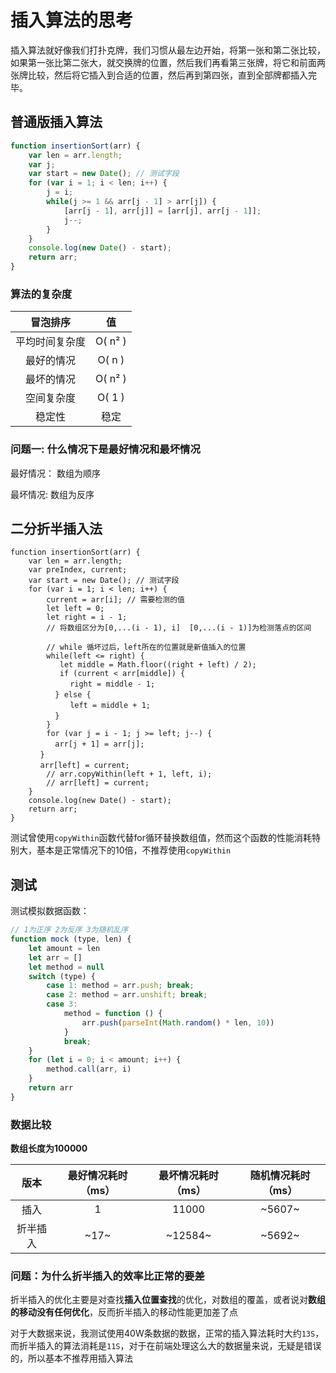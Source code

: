 # 插入算法的思考



插入算法就好像我们打扑克牌，我们习惯从最左边开始，将第一张和第二张比较，如果第一张比第二张大，就交换牌的位置，然后我们再看第三张牌，将它和前面两张牌比较，然后将它插入到合适的位置，然后再到第四张，直到全部牌都插入完毕。



## 普通版插入算法

```javascript
function insertionSort(arr) {
    var len = arr.length;
    var j;
	var start = new Date(); // 测试字段
    for (var i = 1; i < len; i++) {
        j = i;
        while(j >= 1 && arr[j - 1] > arr[j]) {
            [arr[j - 1], arr[j]] = [arr[j], arr[j - 1]];
            j--;
        }
    }
	console.log(new Date() - start);
    return arr;
}
```



### 算法的复杂度

|    冒泡排序    |   值    |
| :------------: | :-----: |
| 平均时间复杂度 | O( n² ) |
|   最好的情况   | O( n )  |
|   最坏的情况   | O( n² ) |
|   空间复杂度   | O( 1 )  |
|     稳定性     |  稳定   |



### 问题一: 什么情况下是最好情况和最坏情况



最好情况： 数组为顺序

最坏情况:    数组为反序



## 二分折半插入法

```
function insertionSort(arr) {
    var len = arr.length;
    var preIndex, current;
	var start = new Date(); // 测试字段
    for (var i = 1; i < len; i++) {
        current = arr[i]; // 需要检测的值
        let left = 0;
        let right = i - 1;
        // 将数组区分为[0,...(i - 1), i]  [0,...(i - 1)]为检测落点的区间
        
        // while 循坏过后，left所在的位置就是新值插入的位置
        while(left <= right) {
           let middle = Math.floor((right + left) / 2);
           if (current < arr[middle]) {
　　　　　　　　right = middle - 1;
　　　　　　} else {
　　　　　　　　left = middle + 1;
　　　　　　}
        }
        for (var j = i - 1; j >= left; j--) {
　　　　　　arr[j + 1] = arr[j];
　　　　}
　　　　arr[left] = current;
        // arr.copyWithin(left + 1, left, i);
        // arr[left] = current;
    }
	console.log(new Date() - start);
    return arr;
}
```



测试曾使用`copyWithin`函数代替for循环替换数组值，然而这个函数的性能消耗特别大，基本是正常情况下的10倍，不推荐使用`copyWithin`



## 测试

测试模拟数据函数：

```javascript
// 1为正序 2为反序 3为随机乱序
function mock (type, len) {
    let amount = len
    let arr = []
    let method = null
    switch (type) {
        case 1: method = arr.push; break;
        case 2: method = arr.unshift; break;
        case 3:
            method = function () {
				arr.push(parseInt(Math.random() * len, 10))
            }
            break;
    }
    for (let i = 0; i < amount; i++) {
        method.call(arr, i)
    }
    return arr
}
```



### 数据比较

**数组长度为100000**

|   版本   | 最好情况耗时（ms） | 最坏情况耗时（ms） | 随机情况耗时（ms） |
| :------: | :----------------: | :----------------: | :----------------: |
|   插入   |         1          |       11000        |       ~5607~       |
| 折半插入 |        ~17~        |      ~12584~       |       ~5692~       |



### 问题：为什么折半插入的效率比正常的要差

折半插入的优化主要是对查找**插入位置查找**的优化，对数组的覆盖，或者说对**数组的移动没有任何优化**，反而折半插入的移动性能更加差了点

对于大数据来说，我测试使用40W条数据的数据，正常的插入算法耗时大约`13S`，而折半插入的算法消耗是`11S`，对于在前端处理这么大的数据量来说，无疑是错误的，所以基本不推荐用插入算法

